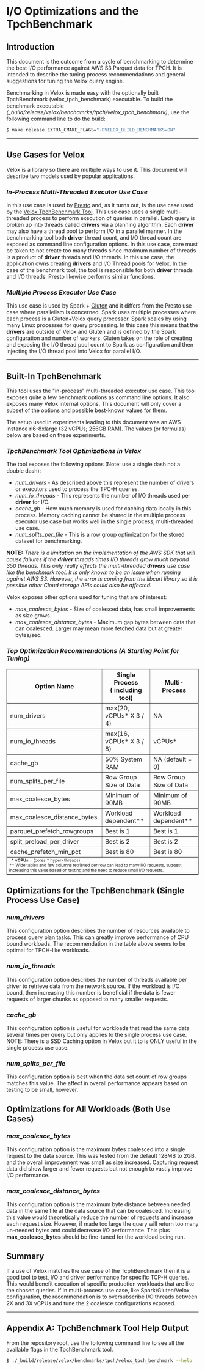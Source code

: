 # I/O Optimizations and the TpchBenchmark
## Introduction
This document is the outcome from a cycle of benchmarking to determine the best I/O performance against AWS S3 Parquet data for TPCH. It is intended to describe the tuning process recommendations and general suggestions for tuning the Velox query engine.

Benchmarking in Velox is made easy with the optionally built TpchBenchmark (velox_tpch_benchmark) executable. To build the benchmark executable _(\_build/release/velox/benchamrks/tpch/velox_tpch_benchmark)_, use the following command line to do the build:
```bash
$ make release EXTRA_CMAKE_FLAGS="-DVELOX_BUILD_BENCHMARKS=ON"
```

---
## Use Cases for Velox
Velox is a library so there are multiple ways to use it. This document will describe two models used by popular applications.

### ___In-Process Multi-Threaded Executor Use Case___
In this use case is used by [Presto](https://github.com/prestodb/presto) and, as it turns out, is the use case used by the [Velox TpchBenchmark Tool](#appendix-a-tpchbenchmark-tool-help-output). This use case uses a single multi-threaded process to perform execution of queries in parallel. Each query is broken up into threads called __drivers__ via a planning algorithm.  Each __driver__ may also have a thread pool to perform I/O in a parallel manner. In the benchmarking tool both __driver__ thread count, and I/O thread count are exposed as command line configuration options. In this use case, care must be taken to not create too many threads since maximum number of threads is a product of __driver__ threads and I/O threads. In this use case, the application owns creating __drivers__ and I/O Thread pools for Velox. In the case of the benchmark tool, the tool is responsible for both __driver__ threads and I/O threads. Presto likewise performs similar functions.

### ___Multiple Process Executor Use Case___
This use case is used by Spark + [Gluten](https://github.com/oap-project/gluten) and it differs from the Presto use case where parallelism is concerned. Spark uses multiple processes where each process is a Gluten+Velox query processor. Spark scales by using many Linux processes for query processing. In this case this means that the __drivers__ are outside of Velox and Gluten and is defined by the Spark configuration and number of workers. Gluten takes on the role of creating and exposing the I/O thread pool count to Spark as configuration and then injecting the I/O thread pool into Velox for parallel I/O.

---
## Built-In TpchBenchmark
This tool uses the "in-process" multi-threaded executor use case. This tool exposes quite a few benchmark options as command line options. It also exposes many Velox internal options. This document will only cover a subset of the options and possible best-known values for them.

The setup used in experiments leading to this document was an AWS instance ri6-8xlarge (32 vCPUs; 256GB RAM). The values (or formulas) below are based on these experiments.

### ___TpchBenchmark Tool Optimizations in Velox___
The tool exposes the following options (Note: use a single dash not a double dash):
* _num_drivers_ - As described above this represent the number of drivers or executors used to process the TPC-H queries.
* _num_io_threads_ - This represents the number of I/O threads used per __driver__ for I/O.
* _cache_gb_ - How much memory is used for caching data locally in this process. Memory caching cannot be shared in the multiple process executor use case but works well in the single process, multi-threaded use case.
* _num_splits_per_file_ - This is a row group optimization for the stored dataset for benchmarking.

__NOTE:__ _There is a limitation on the implementation of the AWS SDK that will cause failures if the __driver__ threads times I/O threads grow much beyond 350 threads. This only really effects the multi-threaded __drivers__ use case like the benchmark tool. It is only known to be an issue when running against AWS S3. However, the error is coming from the libcurl library so it is possible other Cloud storage APIs could also be affected._

Velox exposes other options used for tuning that are of interest:
* _max_coalesce_bytes_ - Size of coalesced data, has small improvements as size grows.
* _max_coalesce_distance_bytes_ - Maximum gap bytes between data that can coalesced. Larger may mean more fetched data but at greater bytes/sec.

### ___Top Optimization Recommendations (A Starting Point for Tuning)___

<table border="1">
    <tr><th>Option Name</th><th>Single Process<br />( including tool)</th><th>Multi-Process</th></tr>
    <tr><td>num_drivers</td><td>max(20, vCPUs<super>*</super> X 3 / 4)</td><td>NA</td></tr>
    <tr><td>num_io_threads</td><td>max(16, vCPUs<super>*</super> X 3 / 8)</td><td>vCPUs<super>*</super></td></tr>
    <tr><td>cache_gb</td><td>50% System RAM</td><td>NA (default = 0)</td></tr>
    <tr><td>num_splits_per_file</td><td>Row Group Size of Data</td><td>Row Group Size of Data</td></tr>
    <tr><td>max_coalesce_bytes</td><td>Minimum of 90MB</td><td>Minimum of 90MB</td></tr>
    <tr>
        <td>max_coalesce_distance_bytes</td>
        <td>Workload dependent<super>**</super></td>
        <td>Workload dependent<super>**</super></td>
    </tr>
    <tr><td>parquet_prefetch_rowgroups</td><td>Best is 1</td><td>Best is 1</td></tr>
    <tr><td>split_preload_per_driver</td><td>Best is 2</td><td>Best is 2</td></tr>
    <tr><td>cache_prefetch_min_pct</td><td>Best is 80</td><td>Best is 80</td></tr>
    <tr>
        <td colspan="3" style="font-size: 8pt">
&nbsp;&nbsp;*&nbsp;<b>vCPUs</b> = (cores * hyper-threads)<br />
**&nbsp;Wide tables and few columns retrieved per row can lead to many I/O requests, suggest increasing this value based on testing and the need to reduce small I/O requests.
        </td>
    </tr>
</table>

## Optimizations for the TpchBenchmark (Single Process Use Case)

### ___num_drivers___
This configuration option describes the number of resources available to process query plan tasks. This can greatly improve performance of CPU bound workloads. The recommendation in the table above seems to be optimal for TPCH-like workloads.

### ___num_io_threads___
This configuration option describes the number of threads available per driver to retrieve data from the network source. If the workload is I/O bound, then increasing this number is beneficial if the data is fewer requests of larger chunks as opposed to many smaller requests.

### ___cache_gb___
This configuration option is useful for workloads that read the same data several times per query but only applies to the single process use case. NOTE: There is a SSD Caching option in Velox but it to is ONLY useful in the single process use case.

### ___num_splits_per_file___
This configuration option is best when the data set count of row groups matches this value. The affect in overall performance appears based on testing to be small, however.

## Optimizations for All Workloads (Both Use Cases)

### ___max_coalesce_bytes___
This configuration option is the maximum bytes coalesced into a single request to the data source. This was tested from the default 128MB to 2GB, and the overall improvement was small as size increased. Capturing request data did show larger and fewer requests but not enough to vastly improve I/O performance. 

### ___max_coalesce_distance_bytes___
This configuration option is the maximum byte distance between needed data in the same file at the data source that can be coalesced. Increasing this value would theoretically reduce the number of requests and increase each request size. However, if made too large the query will return too many un-needed bytes and could decrease I/O performance. This plus __max_coalesce_bytes__ should be fine-tuned for the workload being run.

## Summary
If a use of Velox matches the use case of the TcphBenchmark then it is a good tool to test, I/O and driver performance for specific TCP-H queries. This would benefit execution of specific production workloads that are like the chosen queries. If in multi-process use case, like Spark/Gluten/Velox configuration, the recommendation is to oversubscribe I/O threads between 2X and 3X vCPUs and tune the 2 coalesce configurations exposed.

---
## Appendix A: TpchBenchmark Tool Help Output
From the repository root, use the following command line to see all the available flags in the TpchBenchmark tool.
```bash
$ ./_build/release/velox/benchmarks/tpch/velox_tpch_benchmark --help
```
